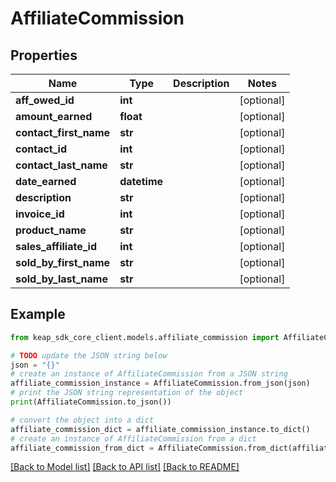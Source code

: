 # AffiliateCommission


## Properties

Name | Type | Description | Notes
------------ | ------------- | ------------- | -------------
**aff_owed_id** | **int** |  | [optional] 
**amount_earned** | **float** |  | [optional] 
**contact_first_name** | **str** |  | [optional] 
**contact_id** | **int** |  | [optional] 
**contact_last_name** | **str** |  | [optional] 
**date_earned** | **datetime** |  | [optional] 
**description** | **str** |  | [optional] 
**invoice_id** | **int** |  | [optional] 
**product_name** | **str** |  | [optional] 
**sales_affiliate_id** | **int** |  | [optional] 
**sold_by_first_name** | **str** |  | [optional] 
**sold_by_last_name** | **str** |  | [optional] 

## Example

```python
from keap_sdk_core_client.models.affiliate_commission import AffiliateCommission

# TODO update the JSON string below
json = "{}"
# create an instance of AffiliateCommission from a JSON string
affiliate_commission_instance = AffiliateCommission.from_json(json)
# print the JSON string representation of the object
print(AffiliateCommission.to_json())

# convert the object into a dict
affiliate_commission_dict = affiliate_commission_instance.to_dict()
# create an instance of AffiliateCommission from a dict
affiliate_commission_from_dict = AffiliateCommission.from_dict(affiliate_commission_dict)
```
[[Back to Model list]](../README.md#documentation-for-models) [[Back to API list]](../README.md#documentation-for-api-endpoints) [[Back to README]](../README.md)



